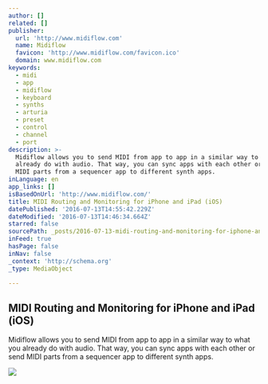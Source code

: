 ```yaml
---
author: []
related: []
publisher:
  url: 'http://www.midiflow.com'
  name: Midiflow
  favicon: 'http://www.midiflow.com/favicon.ico'
  domain: www.midiflow.com
keywords:
  - midi
  - app
  - midiflow
  - keyboard
  - synths
  - arturia
  - preset
  - control
  - channel
  - port
description: >-
  Midiflow allows you to send MIDI from app to app in a similar way to what you
  already do with audio. That way, you can sync apps with each other or send
  MIDI parts from a sequencer app to different synth apps.
inLanguage: en
app_links: []
isBasedOnUrl: 'http://www.midiflow.com/'
title: MIDI Routing and Monitoring for iPhone and iPad (iOS)
datePublished: '2016-07-13T14:55:42.229Z'
dateModified: '2016-07-13T14:46:34.664Z'
starred: false
sourcePath: _posts/2016-07-13-midi-routing-and-monitoring-for-iphone-and-ipad-ios.md
inFeed: true
hasPage: false
inNav: false
_context: 'http://schema.org'
_type: MediaObject

---
```

<article style=""><h1>MIDI Routing and Monitoring for iPhone and iPad (iOS)</h1><p>Midiflow allows you to send MIDI from app to app in a similar way to what you already do with audio. That way, you can sync apps with each other or send MIDI parts from a sequencer app to different synth apps.</p><img src="http://www.midiflow.com/images/teaser4.jpg" /></article>